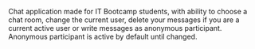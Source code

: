 Chat application made for IT Bootcamp students, with ability to choose a chat room, change the current user, delete your messages if you are a current active user or write messages as anonymous participant.
Anonymous participant is active by default until changed.
